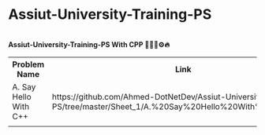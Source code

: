 # Assiut-University-Training-PS

<br>
<strong>Assiut-University-Training-PS With CPP 👨🏻‍💻⚙🔥</strong> 
<br>
<table align="center">
  <tr>
    <th>Problem Name</th>
    <th>Link</th>
    <th>Website Link</th>
  </tr>
  <tr>
    <td>A. Say Hello With C++</td>
    <td>https://github.com/Ahmed-DotNetDev/Assiut-University-Training-PS/tree/master/Sheet_1/A.%20Say%20Hello%20With%20C%2B%2B</td>
    <td>https://codeforces.com/group/MWSDmqGsZm/contest/219158/problem/A</td>
  </tr>
  <tr>
    <td></td>
    <td></td>
    <td></td>
  </tr>
</table>
